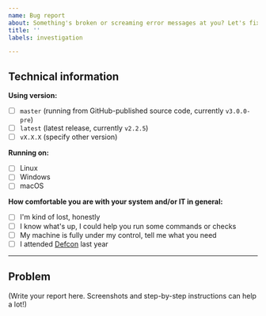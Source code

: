 ```yaml
---
name: Bug report
about: Something's broken or screaming error messages at you? Let's fix it.
title: ''
labels: investigation

---
```


<!-- 
  The following (lightweight) template is made to avoid recurring questions in new bug reports
  and to facilitate problem diagnosis. You are free to ignore it, but filling it correctly will
  help a lot. Either way, thanks for taking the time to write a report.
  Checked checkbox should look like this: [x]
-->


## Technical information
**Using version:**
 - [ ] `master` (running from GitHub-published source code, currently `v3.0.0-pre`)
 - [ ] `latest` (latest release, currently `v2.2.5`)
 - [ ] `vX.X.X` (specify other version)

**Running on:**
 - [ ] Linux
 - [ ] Windows
 - [ ] macOS

**How comfortable you are with your system and/or IT in general:**
 - [ ] I'm kind of lost, honestly
 - [ ] I know what's up, I could help you run some commands or checks
 - [ ] My machine is fully under my control, tell me what you need
 - [ ] I attended [Defcon](https://defcon.org/) last year

---

## Problem

(Write your report here. Screenshots and step-by-step instructions can help a lot!)

